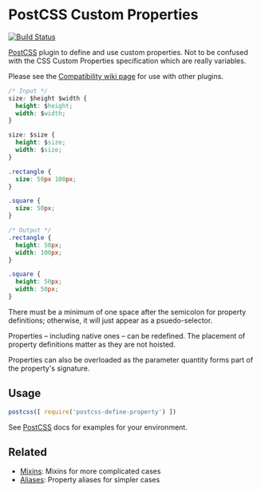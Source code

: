# PostCSS Custom Properties
[![Build Status][ci-img]][ci]

[PostCSS] plugin to define and use custom properties. Not to be confused with the CSS Custom Properties specification which are really variables.

Please see the [Compatibility wiki page][wiki-compatibility] for use with other plugins.

```css
/* Input */
size: $height $width {
  height: $height;
  width: $width;
}

size: $size {
  height: $size;
  width: $size;
}

.rectangle {
  size: 50px 100px;
}

.square {
  size: 50px;
}
```

```css
/* Output */
.rectangle {
  height: 50px;
  width: 100px;
}

.square {
  height: 50px;
  width: 50px;
}
```

There must be a minimum of one space after the semicolon for property definitions; otherwise, it will just appear as a
psuedo-selector.

Properties – including native ones – can be redefined. The placement of property definitions matter as they are not hoisted.

Properties can also be overloaded as the parameter quantity forms part of the property's signature.

## Usage

```js
postcss([ require('postcss-define-property') ])
```

See [PostCSS] docs for examples for your environment.

## Related

- [Mixins][postcss-mixins]: Mixins for more complicated cases
- [Aliases][postcss-alias]: Property aliases for simpler cases

[wiki-compatibility]: https://github.com/daleeidd/postcss-define-property/wiki/Compatibility
[postcss-mixins]:     https://github.com/postcss/postcss-mixins
[postcss-alias]:      https://github.com/seaneking/postcss-alias
[PostCSS]:            https://github.com/postcss/postcss
[ci-img]:             https://travis-ci.org/daleeidd/postcss-define-property.svg
[ci]:                 https://travis-ci.org/daleeidd/postcss-define-property
